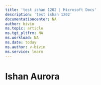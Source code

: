 ```yaml
---
title: 'test ishan 1202 | Microsoft Docs'
description: 'test ishan 1202'
documentationcenter: NA
author: bivin
ms.topic: article
ms.tgt_pltfrm: NA
ms.workload: NA
ms.date: today
ms.author: v-bivin
ms.service: learn
---
```


# Ishan Aurora

